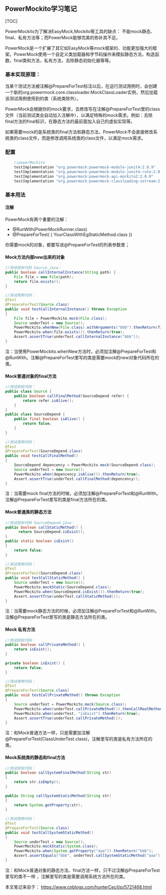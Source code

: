 ## PowerMockito学习笔记

[TOC]

PowerMockito为了解决EasyMock,Mockito等工具的缺点： 不能mock静态、final、私有方法等；而PowerMock能够完美的弥补其不足。

PowerMock是一个扩展了其它如EasyMock等mock框架的、功能更加强大的框架。PowerMock使用一个自定义类加载器和字节码操作来模拟静态方法，构造函数，final类和方法，私有方法，去除静态初始化器等等。

### 基本实现原理：

当某个测试方法被注解@PrepareForTest标注以后，在运行测试用例时，会创建一个新的org.powermock.core.classloader.MockClassLoader实例，然后加载该测试用例使用到的类（系统类除外）。

PowerMock会根据你的mock要求，去修改写在注解@PrepareForTest里的class文件（当前测试类会自动加入注解中），以满足特殊的mock需求。例如：去除final方法的final标识，在静态方法的最前面加入自己的虚拟实现等。

如果需要mock的是系统类的final方法和静态方法，PowerMock不会直接修改系统类的class文件，而是修改调用系统类的class文件，以满足mock需求。

### 配置

```groovy
    //powerMockito
    testImplementation "org.powermock:powermock-module-junit4:2.0.9"
    testImplementation "org.powermock:powermock-module-junit4-rule:2.0.9"
    testImplementation "org.powermock:powermock-api-mockito2:2.0.9"
    testImplementation "org.powermock:powermock-classloading-xstream:2.0.9"
```



### 基本用法

#### 注解

PowerMock有两个重要的注解：

- @RunWith(PowerMockRunner.class)
- @PrepareForTest( { YourClassWithEgStaticMethod.class })

你需要mock的对象，都要写进@PrepareForTest的列表参数里；

#### Mock方法内部new出来的对象

```java
//测试目标代码 Source.java：
public boolean callInternalInstance(String path) {
    File file = new File(path);
    return file.exists();
}
  
//测试用例代码：   
@Test
@PrepareForTest(Source.class)
public void testCallInternalInstance() throws Exception
{
    File file = PowerMockito.mock(File.class);
    Source underTest = new Source();
    PowerMockito.whenNew(File.class).withArguments("bbb").thenReturn(file);
    PowerMockito.when(file.exists()).thenReturn(true);
    Assert.assertTrue(underTest.callInternalInstance("bbb"));
}
```

注：当使用PowerMockito.whenNew方法时，必须加注解@PrepareForTest和@RunWith。注解@PrepareForTest里写的类是需要mock的new对象代码所在的类。

#### Mock普通对象的final方法

```java
//测试目标代码：
public class Source {
    public boolean callFinalMethod(SourceDepend refer) {
        return refer.isAlive();
    }
}
public class SourceDepend {
    public final boolean isAlive() {
        return false;
    }
}
  
//测试用例代码：
@Test
@PrepareForTest(SourceDepend.class)
public void testCallFinalMethod()
{
    SourceDepend depencency = PowerMockito.mock(SourceDepend.class);
    Source underTest = new Source();
    PowerMockito.when(depencency.isAlive()).thenReturn(true);
    Assert.assertTrue(underTest.callFinalMethod(depencency));
}
```

注：当需要mock final方法的时候，必须加注解@PrepareForTest和@RunWith。注解@PrepareForTest里写的类是final方法所在的类。 

#### Mock普通类的静态方法

```java
//测试目标代码 SourceDepend.java：
public boolean callStaticMethod() {
      return SourceDepend.isExist();
}
public static boolean isExist()
{
    return false;
}
 
//测试用例代码：
@Test
@PrepareForTest(SourceDepend.class)
public void testCallStaticMethod() {
    Source underTest = new Source();
    PowerMockito.mockStatic(SourceDepend.class);
    PowerMockito.when(SourceDepend.isExist()).thenReturn(true);
    Assert.assertTrue(underTest.callStaticMethod());
}
```

注：当需要mock静态方法的时候，必须加注解@PrepareForTest和@RunWith。注解@PrepareForTest里写的类是静态方法所在的类。

#### Mock 私有方法

```java
//测试目标代码：
public boolean callPrivateMethod() {
    return isExist();
}
 
private boolean isExist() {
    return false;
}

//测试用例代码： 
@Test
@PrepareForTest(Source.class)
public void testCallPrivateMethod() throws Exception
{
    Source underTest = PowerMockito.mock(Source.class);
    PowerMockito.when(underTest.callPrivateMethod()).thenCallRealMethod();
    PowerMockito.when(underTest, "isExist").thenReturn(true);
    Assert.assertTrue(underTest.callPrivateMethod());
}
```

注：和Mock普通方法一样，只是需要加注解@PrepareForTest(ClassUnderTest.class)，注解里写的类是私有方法所在的类。 

#### Mock系统类的静态和final方法 

```java
//测试目标代码：  
public boolean callSystemFinalMethod(String str)
{
    return str.isEmpty();
}
 
public String callSystemStaticMethod(String str)
{
    return System.getProperty(str);
}
  
//测试用例代码：
@Test
@PrepareForTest(Source.class)
public void testCallSystemStaticMethod()
{
    Source underTest = new Source();
    PowerMockito.mockStatic(System.class);
    PowerMockito.when(System.getProperty("aaa")).thenReturn("bbb");
    Assert.assertEquals("bbb", underTest.callSystemStaticMethod("aaa"));
}
```

注：和Mock普通对象的静态方法、final方法一样，只不过注解@PrepareForTest里写的类不一样 ，注解里写的类是需要调用系统方法所在的类。

本文笔记来自于： https://www.cnblogs.com/hunterCecil/p/5721468.html